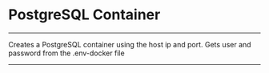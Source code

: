 # PostgreSQL Container

---

Creates a PostgreSQL container using the host ip and port. Gets user and password from the .env-docker file

---